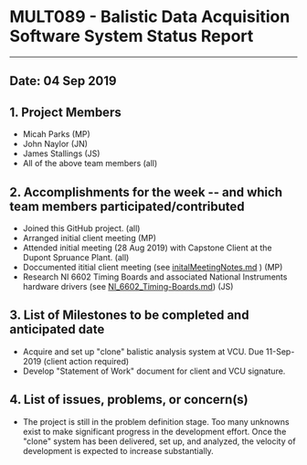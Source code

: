 # MULT089 - Balistic Data Acquisition Software System  Status Report
---
## Date: 04 Sep 2019
## 1.  Project Members
  * Micah Parks (MP)
  * John Naylor (JN)
  * James Stallings (JS)
  * All of the above team members (all)
## 2.  Accomplishments for the week -- and which team members participated/contributed
  * Joined this GitHub project. (all)
  * Arranged initial client meeting (MP)
  * Attended initial meeting (28 Aug 2019) with Capstone Client at the Dupont Spruance Plant. (all)
  * Doccumented ititial client meeting (see [initalMeetingNotes.md](https://github.com/VCU-CS-Capstone/2019-MULT089-DuPont-Ballistic-Data-Acquisition/blob/master/Notes%20and%20Research/initalMeetingNotes.md) ) (MP)
  * Research NI 6602 Timing Boards and associated National Instruments hardware drivers (see [NI_6602_Timing-Boards.md](https://github.com/VCU-CS-Capstone/2019-MULT089-DuPont-Ballistic-Data-Acquisition/blob/master/Notes%20and%20Research/NI_6602_Timing-Boards.md)) (JS)
## 3. List of Milestones to be completed and anticipated date
  * Acquire and set up "clone" balistic analysis system at VCU. Due 11-Sep-2019 (client action required)
  * Develop "Statement of Work" document for client and VCU signature.
## 4. List of issues, problems, or concern(s)
  * The project is still in the problem definition stage.  Too many unknowns exist to make significant progress in the development effort.  Once the "clone" system has been delivered, set up, and analyzed, the velocity of development is expected to increase substantially. 
